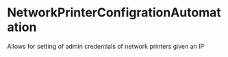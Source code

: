 # NetworkPrinterConfigrationAutomatation
Allows for setting of admin credentials of network printers given an IP
